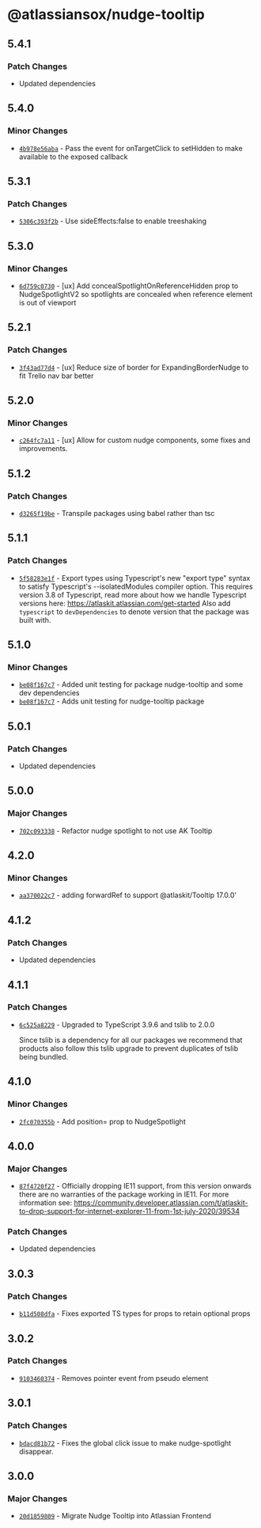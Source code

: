 # @atlassiansox/nudge-tooltip

## 5.4.1

### Patch Changes

- Updated dependencies

## 5.4.0

### Minor Changes

- [`4b978e56aba`](https://bitbucket.org/atlassian/atlassian-frontend/commits/4b978e56aba) - Pass the event for onTargetClick to setHidden to make available to the exposed callback

## 5.3.1

### Patch Changes

- [`5306c393f2b`](https://bitbucket.org/atlassian/atlassian-frontend/commits/5306c393f2b) - Use sideEffects:false to enable treeshaking

## 5.3.0

### Minor Changes

- [`6d759c0730`](https://bitbucket.org/atlassian/atlassian-frontend/commits/6d759c0730) - [ux] Add concealSpotlightOnReferenceHidden prop to NudgeSpotlightV2 so spotlights are concealed when reference element is out of viewport

## 5.2.1

### Patch Changes

- [`3f43ad77d4`](https://bitbucket.org/atlassian/atlassian-frontend/commits/3f43ad77d4) - [ux] Reduce size of border for ExpandingBorderNudge to fit Trello nav bar better

## 5.2.0

### Minor Changes

- [`c264fc7a11`](https://bitbucket.org/atlassian/atlassian-frontend/commits/c264fc7a11) - [ux] Allow for custom nudge components, some fixes and improvements.

## 5.1.2

### Patch Changes

- [`d3265f19be`](https://bitbucket.org/atlassian/atlassian-frontend/commits/d3265f19be) - Transpile packages using babel rather than tsc

## 5.1.1

### Patch Changes

- [`5f58283e1f`](https://bitbucket.org/atlassian/atlassian-frontend/commits/5f58283e1f) - Export types using Typescript's new "export type" syntax to satisfy Typescript's --isolatedModules compiler option.
  This requires version 3.8 of Typescript, read more about how we handle Typescript versions here: https://atlaskit.atlassian.com/get-started
  Also add `typescript` to `devDependencies` to denote version that the package was built with.

## 5.1.0

### Minor Changes

- [`be08f167c7`](https://bitbucket.org/atlassian/atlassian-frontend/commits/be08f167c7) - Added unit testing for package nudge-tooltip and some dev dependencies
- [`be08f167c7`](https://bitbucket.org/atlassian/atlassian-frontend/commits/be08f167c7) - Adds unit testing for nudge-tooltip package

## 5.0.1

### Patch Changes

- Updated dependencies

## 5.0.0

### Major Changes

- [`702c093338`](https://bitbucket.org/atlassian/atlassian-frontend/commits/702c093338) - Refactor nudge spotlight to not use AK Tooltip

## 4.2.0

### Minor Changes

- [`aa370022c7`](https://bitbucket.org/atlassian/atlassian-frontend/commits/aa370022c7) - adding forwardRef to support @atlaskit/Tooltip 17.0.0'

## 4.1.2

### Patch Changes

- Updated dependencies

## 4.1.1

### Patch Changes

- [`6c525a8229`](https://bitbucket.org/atlassian/atlassian-frontend/commits/6c525a8229) - Upgraded to TypeScript 3.9.6 and tslib to 2.0.0

  Since tslib is a dependency for all our packages we recommend that products also follow this tslib upgrade
  to prevent duplicates of tslib being bundled.

## 4.1.0

### Minor Changes

- [`2fc070355b`](https://bitbucket.org/atlassian/atlassian-frontend/commits/2fc070355b) - Add position= prop to NudgeSpotlight

## 4.0.0

### Major Changes

- [`87f4720f27`](https://bitbucket.org/atlassian/atlassian-frontend/commits/87f4720f27) - Officially dropping IE11 support, from this version onwards there are no warranties of the package working in IE11.
  For more information see: https://community.developer.atlassian.com/t/atlaskit-to-drop-support-for-internet-explorer-11-from-1st-july-2020/39534

### Patch Changes

- Updated dependencies

## 3.0.3

### Patch Changes

- [`b11d508dfa`](https://bitbucket.org/atlassian/atlassian-frontend/commits/b11d508dfa) - Fixes exported TS types for props to retain optional props

## 3.0.2

### Patch Changes

- [`9103460374`](https://bitbucket.org/atlassian/atlassian-frontend/commits/9103460374) - Removes pointer event from pseudo element

## 3.0.1

### Patch Changes

- [`bdacd81b72`](https://bitbucket.org/atlassian/atlassian-frontend/commits/bdacd81b72) - Fixes the global click issue to make nudge-spotlight disappear.

## 3.0.0

### Major Changes

- [`20d1859809`](https://bitbucket.org/atlassian/atlassian-frontend/commits/20d1859809) - Migrate Nudge Tooltip into Atlassian Frontend
